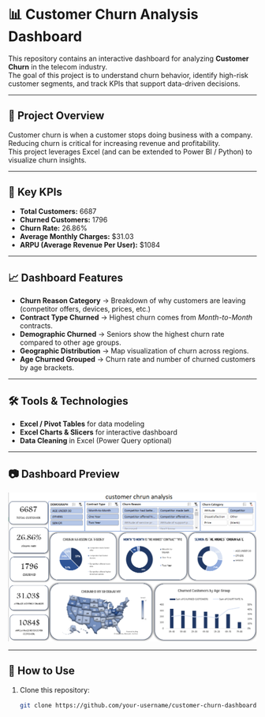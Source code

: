 # 📊 Customer Churn Analysis Dashboard

This repository contains an interactive dashboard for analyzing **Customer Churn** in the telecom industry.  
The goal of this project is to understand churn behavior, identify high-risk customer segments, and track KPIs that support data-driven decisions.

---

## 🚀 Project Overview
Customer churn is when a customer stops doing business with a company. Reducing churn is critical for increasing revenue and profitability.  
This project leverages Excel (and can be extended to Power BI / Python) to visualize churn insights.

---

## 🔑 Key KPIs
- **Total Customers:** 6687  
- **Churned Customers:** 1796  
- **Churn Rate:** 26.86%  
- **Average Monthly Charges:** $31.03  
- **ARPU (Average Revenue Per User):** $1084  

---

## 📈 Dashboard Features
- **Churn Reason Category** → Breakdown of why customers are leaving (competitor offers, devices, prices, etc.)  
- **Contract Type Churned** → Highest churn comes from *Month-to-Month* contracts.  
- **Demographic Churned** → Seniors show the highest churn rate compared to other age groups.  
- **Geographic Distribution** → Map visualization of churn across regions.  
- **Age Churned Grouped** → Churn rate and number of churned customers by age brackets.  

---

## 🛠 Tools & Technologies
- **Excel / Pivot Tables** for data modeling  
- **Excel Charts & Slicers** for interactive dashboard  
- **Data Cleaning** in Excel (Power Query optional)  

---

## 📷 Dashboard Preview
![Dashboard Preview](DASHBOARD%20FOR%20CHRUN.PNG)

---

## 📌 How to Use
1. Clone this repository:  
   ```bash
   git clone https://github.com/your-username/customer-churn-dashboard.git
